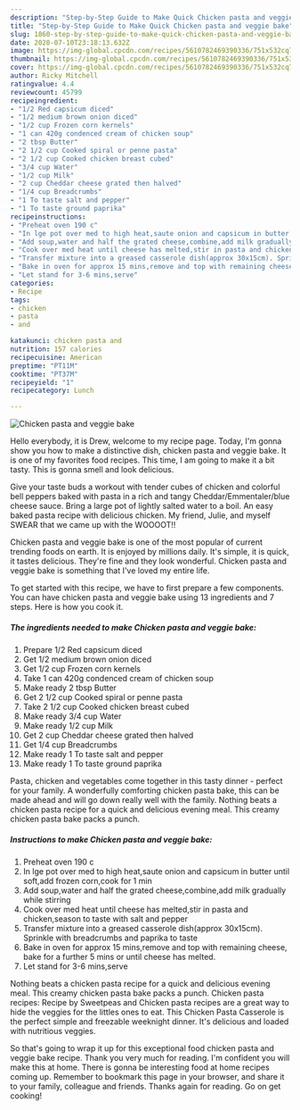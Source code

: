 ```yaml
---
description: "Step-by-Step Guide to Make Quick Chicken pasta and veggie bake"
title: "Step-by-Step Guide to Make Quick Chicken pasta and veggie bake"
slug: 1860-step-by-step-guide-to-make-quick-chicken-pasta-and-veggie-bake
date: 2020-07-10T23:18:13.632Z
image: https://img-global.cpcdn.com/recipes/5610782469390336/751x532cq70/chicken-pasta-and-veggie-bake-recipe-main-photo.jpg
thumbnail: https://img-global.cpcdn.com/recipes/5610782469390336/751x532cq70/chicken-pasta-and-veggie-bake-recipe-main-photo.jpg
cover: https://img-global.cpcdn.com/recipes/5610782469390336/751x532cq70/chicken-pasta-and-veggie-bake-recipe-main-photo.jpg
author: Ricky Mitchell
ratingvalue: 4.4
reviewcount: 45799
recipeingredient:
- "1/2 Red capsicum diced"
- "1/2 medium brown onion diced"
- "1/2 cup Frozen corn kernels"
- "1 can 420g condenced cream of chicken soup"
- "2 tbsp Butter"
- "2 1/2 cup Cooked spiral or penne pasta"
- "2 1/2 cup Cooked chicken breast cubed"
- "3/4 cup Water"
- "1/2 cup Milk"
- "2 cup Cheddar cheese grated then halved"
- "1/4 cup Breadcrumbs"
- "1 To taste salt and pepper"
- "1 To taste ground paprika"
recipeinstructions:
- "Preheat oven 190 c"
- "In lge pot over med to high heat,saute onion and capsicum in butter until soft,add frozen corn,cook for 1 min"
- "Add soup,water and half the grated cheese,combine,add milk gradually while stirring"
- "Cook over med heat until cheese has melted,stir in pasta and chicken,season to taste with salt and pepper"
- "Transfer mixture into a greased casserole dish(approx 30x15cm). Sprinkle with breadcrumbs and paprika to taste"
- "Bake in oven for approx 15 mins,remove and top with remaining cheese, bake for a further 5 mins or until cheese has melted."
- "Let stand for 3-6 mins,serve"
categories:
- Recipe
tags:
- chicken
- pasta
- and

katakunci: chicken pasta and 
nutrition: 157 calories
recipecuisine: American
preptime: "PT11M"
cooktime: "PT37M"
recipeyield: "1"
recipecategory: Lunch

---
```



![Chicken pasta and veggie bake](https://img-global.cpcdn.com/recipes/5610782469390336/751x532cq70/chicken-pasta-and-veggie-bake-recipe-main-photo.jpg)

Hello everybody, it is Drew, welcome to my recipe page. Today, I'm gonna show you how to make a distinctive dish, chicken pasta and veggie bake. It is one of my favorites food recipes. This time, I am going to make it a bit tasty. This is gonna smell and look delicious.

Give your taste buds a workout with tender cubes of chicken and colorful bell peppers baked with pasta in a rich and tangy Cheddar/Emmentaler/blue cheese sauce. Bring a large pot of lightly salted water to a boil. An easy baked pasta recipe with delicious chicken. My friend, Julie, and myself SWEAR that we came up with the WOOOOT!!

Chicken pasta and veggie bake is one of the most popular of current trending foods on earth. It is enjoyed by millions daily. It's simple, it is quick, it tastes delicious. They're fine and they look wonderful. Chicken pasta and veggie bake is something that I've loved my entire life.


To get started with this recipe, we have to first prepare a few components. You can have chicken pasta and veggie bake using 13 ingredients and 7 steps. Here is how you cook it.

<!--inarticleads1-->

##### The ingredients needed to make Chicken pasta and veggie bake:

1. Prepare 1/2 Red capsicum diced
1. Get 1/2 medium brown onion diced
1. Get 1/2 cup Frozen corn kernels
1. Take 1 can 420g condenced cream of chicken soup
1. Make ready 2 tbsp Butter
1. Get 2 1/2 cup Cooked spiral or penne pasta
1. Take 2 1/2 cup Cooked chicken breast cubed
1. Make ready 3/4 cup Water
1. Make ready 1/2 cup Milk
1. Get 2 cup Cheddar cheese grated then halved
1. Get 1/4 cup Breadcrumbs
1. Make ready 1 To taste salt and pepper
1. Make ready 1 To taste ground paprika


Pasta, chicken and vegetables come together in this tasty dinner - perfect for your family. A wonderfully comforting chicken pasta bake, this can be made ahead and will go down really well with the family. Nothing beats a chicken pasta recipe for a quick and delicious evening meal. This creamy chicken pasta bake packs a punch. 

<!--inarticleads2-->

##### Instructions to make Chicken pasta and veggie bake:

1. Preheat oven 190 c
1. In lge pot over med to high heat,saute onion and capsicum in butter until soft,add frozen corn,cook for 1 min
1. Add soup,water and half the grated cheese,combine,add milk gradually while stirring
1. Cook over med heat until cheese has melted,stir in pasta and chicken,season to taste with salt and pepper
1. Transfer mixture into a greased casserole dish(approx 30x15cm). Sprinkle with breadcrumbs and paprika to taste
1. Bake in oven for approx 15 mins,remove and top with remaining cheese, bake for a further 5 mins or until cheese has melted.
1. Let stand for 3-6 mins,serve


Nothing beats a chicken pasta recipe for a quick and delicious evening meal. This creamy chicken pasta bake packs a punch. Chicken pasta recipes: Recipe by Sweetpeas and Chicken pasta recipes are a great way to hide the veggies for the littles ones to eat. This Chicken Pasta Casserole is the perfect simple and freezable weeknight dinner. It&#39;s delicious and loaded with nutritious veggies. 

So that's going to wrap it up for this exceptional food chicken pasta and veggie bake recipe. Thank you very much for reading. I'm confident you will make this at home. There is gonna be interesting food at home recipes coming up. Remember to bookmark this page in your browser, and share it to your family, colleague and friends. Thanks again for reading. Go on get cooking!
